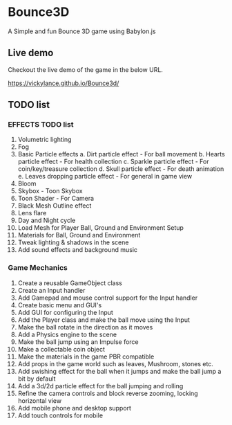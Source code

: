 # Bounce3D

A Simple and fun Bounce 3D game using Babylon.js

## Live demo

Checkout the live demo of the game in the below URL.

<https://vickylance.github.io/Bounce3d/>

## TODO list

### EFFECTS TODO list

1. Volumetric lighting
2. Fog
3. Basic Particle effects
  a. Dirt particle effect - For ball movement
  b. Hearts particle effect - For health collection
  c. Sparkle particle effect - For coin/key/treasure collection
  d. Skull particle effect - For death animation
  e. Leaves dropping particle effect - For general in game view
4. Bloom
5. Skybox - Toon Skybox
6. Toon Shader - For Camera
7. Black Mesh Outline effect
8. Lens flare
9. Day and Night cycle
10. Load Mesh for Player Ball, Ground and Environment Setup
11. Materials for Ball, Ground and Environment
12. Tweak lighting & shadows in the scene
13. Add sound effects and background music

### Game Mechanics

1. Create a reusable GameObject class
2. Create an Input handler
3. Add Gamepad and mouse control support for the Input handler
4. Create basic menu and GUI's
5. Add GUI for configuring the Input
6. Add the Player class and make the ball move using the Input
7. Make the ball rotate in the direction as it moves
8. Add a Physics engine to the scene
9. Make the ball jump using an Impulse force
10. Make a collectable coin object
11. Make the materials in the game PBR compatible
12. Add props in the game world such as leaves, Mushroom, stones etc.
13. Add swishing effect for the ball when it jumps and make the ball jump a bit by default
14. Add a 3d/2d particle effect for the ball jumping and rolling
15. Refine the camera controls and block reverse zooming, locking horizontal view
16. Add mobile phone and desktop support
17. Add touch controls for mobile
